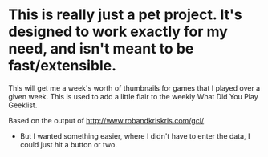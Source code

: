 <h1>This is really just a pet project. It's designed to work exactly for my need, and isn't meant to be fast/extensible.</h1>

This will get me a week's worth of thumbnails for games that I played over a given week. This is used to add a little flair to the weekly What Did You Play Geeklist.

Based on the output of http://www.robandkriskris.com/gcl/
* But I wanted something easier, where I didn't have to enter the data, I could just hit a button or two.
